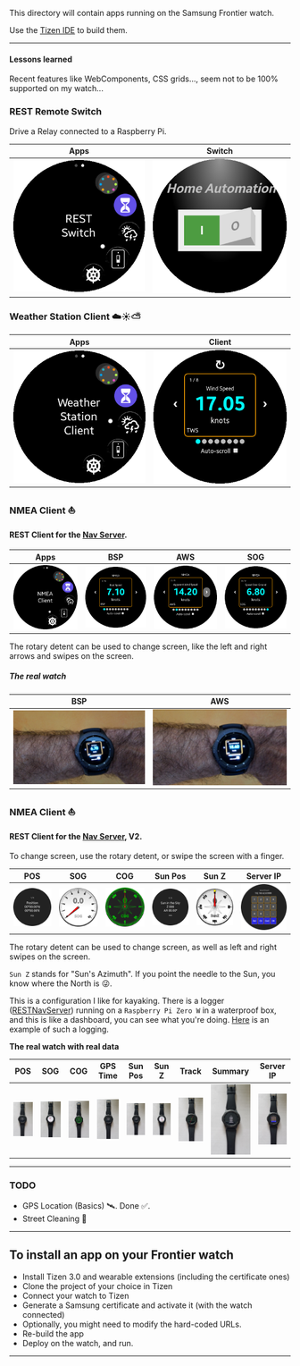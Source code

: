 This directory will contain apps running on the Samsung Frontier watch.

Use the [Tizen IDE](https://www.tizen.org/) to  build them.

-----------------------------------------------------------

#### Lessons learned
Recent features like WebComponents, CSS grids..., seem not to be 100% supported on my watch...

### REST Remote Switch
Drive a Relay connected to a Raspberry Pi.

| Apps | Switch |
|:----:|:------:|
|![Apps](./docimg/RESTSwitch.01.png)|![AWS](./docimg/switch.01.png)|

### Weather Station Client ☁️☀️⛅

| Apps | Client |
|:----:|:------:|
|![Apps](./docimg/weather.station.01.png)|![Apps](./docimg/weather.station.02.png)|

### NMEA Client ⛵
#### <!-- WIP 🚧 --> REST Client for the [Nav Server](https://github.com/OlivierLD/raspberry-coffee/tree/master/RESTNavServer).

| Apps | BSP | AWS | SOG |
|:----:|:---:|:---:|:---:|
|![Apps](./docimg/nmea.client.01.png)|![BSP](./docimg/BSP.png)|![AWS](./docimg/AWS.png)|![SOG](./docimg/SOG.png)|

The rotary detent can be used to change screen, like the left and right arrows and swipes on the screen.

##### The real watch

| BSP  | AWS |
|:----:|:---:|
|![Apps](./docimg/watch.01.jpg)|![BSP](./docimg/watch.02.jpg)|


### NMEA Client ⛵
#### <!-- WIP 🚧 --> REST Client for the [Nav Server](https://github.com/OlivierLD/raspberry-coffee/tree/master/RESTNavServer), V2.

To change screen, use the rotary detent, or swipe the screen with a finger.

| POS | SOG | COG | Sun Pos | Sun Z | Server IP |
|:----:|:---:|:---:|:---:|:---:|:---:|
|![POS](./docimg/trackv2.pos.png)|![SOG](./docimg/trackv2.sog.png)|![COG](./docimg/trackv2.compass.png)|![Sun](./docimg/trackv2.sun.pos.png)|![SunZ](./docimg/trackv2.sun.z.png)|![Server IP](./docimg/trackv2.ip.png)|

The rotary detent can be used to change screen, as well as left and right swipes on the screen.

`Sun Z` stands for "Sun's Azimuth". If you point the needle to the Sun, you know where the North is 😜.

This is a configuration I like for kayaking. There is a logger ([RESTNavServer](https://github.com/OlivierLD/raspberry-coffee/tree/master/RESTNavServer)) running on a `Raspberry Pi Zero W` in a waterproof box, and this is like a dashboard,
you can see what you're doing. [Here](http://hocus-blogus.blogspot.com/2018/11/thanksgiving-kayaking-in-drakes-estero.html) is an example of such a logging.

**The real watch with real data**

| POS | SOG | COG | GPS Time | Sun Pos | Sun Z | Track | Summary | Server IP |
|:----:|:---:|:---:|:---:|:---:|:---:|:---:|:---:|:---:|
|![POS](./docimg/real.01.jpg)|![SOG](./docimg/real.02.jpg)|![COG](./docimg/real.03.jpg)|![GPS Time](./docimg/real.04.jpg)|![Sun Data](./docimg/real.05.jpg)|![Sun Z](./docimg/real.06.jpg)|![Track](./docimg/real.07.jpg)|![Summary](./docimg/real.08.jpg)|![Server IP](./docimg/real.09.jpg)|

---

### TODO
- GPS Location (Basics) 🛰️. Done &#9989;.
- Street Cleaning 🚗

---

## To install an app on your Frontier watch
- Install Tizen 3.0 and wearable extensions (including the certificate ones)
- Clone the project of your choice in Tizen
- Connect your watch to Tizen
- Generate a Samsung certificate and activate it (with the watch connected)
- Optionally, you might need to modify the hard-coded URLs.
- Re-build the app
- Deploy on the watch, and run.

---
